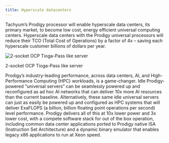 ```yaml
---
title: Hyperscale datacenters
---
```

Tachyum’s Prodigy processor will enable hyperscale data centers, its primary market, to become low cost, energy efficient universal computing centers. Hyperscale data centers with the Prodigy universal processors will reduce their TCO (Total Cost of Operations) by a factor of 4x – saving each hyperscale customer billions of dollars per year.

![2-socket OCP Tioga-Pass like server](https://www.tachyum.com/assets/img/Dual-Slider_v2.jpg "2-socket OCP Tioga-Pass like server")

2-socket OCP Tioga-Pass like server

Prodigy’s industry-leading performance, across data centers, AI, and High-Performance Computing (HPC) workloads, is a game-changer. Idle Prodigy-powered “universal servers” can be seamlessly powered up and reconfigured as ad hoc AI networks that can deliver 10x more AI resources than the current baseline. Alternatively, these same idle universal servers can just as easily be powered up and configured as HPC systems that will deliver ExaFLOPS (a billion, billion floating point operations per second) level performance. Prodigy delivers all of this at 10x lower power and 3x lower cost, with a compete software stack for out of the box operation, including common data center applications ported to Prodigy native ISA (Instruction Set Architecture) and a dynamic binary emulator that enables legacy x86 applications to run at Xeon speed.